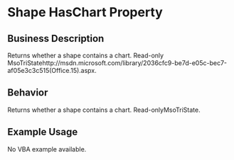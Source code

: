 # Shape HasChart Property

## Business Description
Returns whether a shape contains a chart. Read-only MsoTriStatehttp://msdn.microsoft.com/library/2036cfc9-be7d-e05c-bec7-af05e3c3c515(Office.15).aspx.

## Behavior
Returns whether a shape contains a chart. Read-onlyMsoTriState.

## Example Usage
No VBA example available.